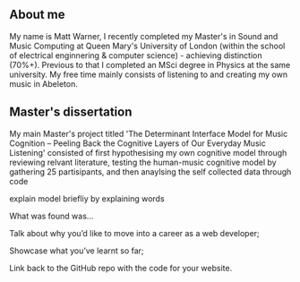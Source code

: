 ## About me

My name is Matt Warner, I recently completed my Master's in Sound and Music Computing at Queen Mary's University of London (within the school of electrical enginnering & computer science) - achieving distinction (70%+). Previous to that I completed an MSci degree in Physics at the same university. My free time mainly consists of listening to and creating my own music in Abeleton.

## Master's dissertation

My main Master's project titled 'The Determinant Interface Model for Music Cognition – Peeling Back the Cognitive Layers of Our Everyday Music Listening' consisted of first hypothesising my own cognitive model through reviewing relvant literature, testing the human-music cognitive model by gathering 25 partisipants, and then anaylsing the self collected data through code

explain model briefliy by explaining words

What was found was...


Talk about why you’d like to move into a career as a web developer;


Showcase what you’ve learnt so far;


Link back to the GitHub repo with the code for your website.
